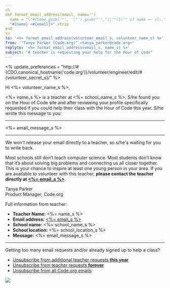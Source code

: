 ```yaml
---
<%
def format_email_address(email, name='')
  name = "\"#{name.gsub('"', '\"').gsub("'","\\'")}\"" if name =~ /[;,\"\'\(\)]/
  "#{name} <#{email}>".strip
end
%>
to: '<%= format_email_address(volunteer_email_s, volunteer_name_s) %>'
from: '"Tanya Parker (Code.org)" <tanya_parker@code.org>'
replyto: '<%= format_email_address(email_s, name_s) %>'
subject: "A teacher is requesting your help for the Hour of Code"
---
```


<% update_preferences = "http://#{CDO.canonical_hostname('code.org')}/volunteer/engineer/edit/#{volunteer_secret_s}/" %>

Hi <%= volunteer_name_s %>,

<%= name_s %> is a teacher at <%= school_name_s %>. S/he found you on the Hour of Code site and after reviewing your profile specifically requested if you could help their class with the Hour of Code this year. S/he wrote this message to you:

***

<%= email_message_s %>

***

We won't release your email directly to a teacher, so s/he's waiting for you to write back. 

Most schools still don’t teach computer science. Most students don’t know that it’s about solving big problems and connecting us all closer together. This is your chance to inspire at least one young person in your area. If you are available to volunteer with this teacher, **please contact the teacher directly at [<%= email_s %>](<%= "mailto:" + email_s %>)**. 

Tanya Parker<br>
Product Manager, Code.org

Full information from teacher:
- **Teacher Name:** <%= name_s %>
- **Email address:** [<%= email_s %>](<%= "mailto:" + email_s %>)
- **School name:** <%= school_name_s %>
- **School location:** <%= school_location_s %>
- **Message:** <%= email_message_s %>


<hr/>

Getting too many email requests and/or already signed up to help a class?

- [Unsubscribe from additional teacher requests **this year**](<%= update_preferences %>)
- [Unsubscribe from teacher requests **forever**](<%= update_preferences %>)
- [Unsubscribe from all Code.org emails](<%= unsubscribe_link %>)

![](<%= tracking_pixel %>)
